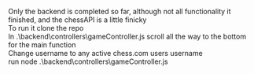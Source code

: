 Only the backend is completed so far, although not all functionality it finished, and the chessAPI is a little finicky
</br>
To run it clone the repo
</br>
In .\backend\controllers\gameController.js scroll all the way to the bottom for the main function
</br>
Change username to any active chess.com users username
</br>
run node .\backend\controllers\gameController.js
